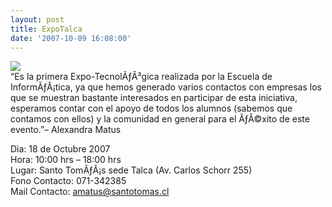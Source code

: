 ```yaml
---
layout: post
title: ExpoTalca
date: '2007-10-09 16:08:00'
---
```



[![](http://bp0.blogger.com/_WLj4OeHg5Rg/Rwv90RzqqgI/AAAAAAAAAGs/PnfBp22jgMU/s320/expo2.jpg)](http://bp0.blogger.com/_WLj4OeHg5Rg/Rwv90RzqqgI/AAAAAAAAAGs/PnfBp22jgMU/s1600-h/expo2.jpg)  
“Es la primera Expo-TecnolÃƒÂ³gica realizada por la Escuela de InformÃƒÂ¡tica, ya que hemos generado varios contactos con empresas los que se muestran bastante interesados en participar de esta iniciativa, esperamos contar con el apoyo de todos los alumnos (sabemos que contamos con ellos) y la comunidad en general para el ÃƒÂ©xito de este evento.”– Alexandra Matus

Dia: 18 de Octubre 2007  
Hora: 10:00 hrs – 18:00 hrs  
Lugar: Santo TomÃƒÂ¡s sede Talca (Av. Carlos Schorr 255)  
Fono Contacto: 071-342385  
Mail Contacto: amatus@santotomas.cl


